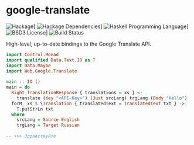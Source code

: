 google-translate
====================
![Hackage](https://img.shields.io/hackage/v/google-translate.svg)]
![Hackage Dependencies](https://img.shields.io/hackage-deps/v/google-translate.svg)]
![Haskell Programming Language](https://img.shields.io/badge/language-Haskell-blue.svg)]
![BSD3 License](http://img.shields.io/badge/license-BSD3-brightgreen.svg)]
![Build Status](https://img.shields.io/circleci/project/dmjio/stripe-haskell.svg)

High-level, up-to-date bindings to the Google Translate API.
```haskell
import Control.Monad
import qualified Data.Text.IO as T
import Data.Maybe
import Web.Google.Translate                                                                                             
                                                                                                                                                                                  
main :: IO ()
main = do
  Right TranslationResponse { translations = xs } <-
    translate (Key "<API-Key>") (Just srcLang) trgLang (Body "Hello")
  forM_ xs $ \Translation { translatedText = TranslatedText txt } ->
    T.putStrLn txt
  where
    srcLang = Source English
    trgLang = Target Russian
    
-- >>> Здравствуйте    
```    